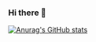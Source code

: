 ### Hi there 👋

[![Anurag's GitHub stats](https://github-readme-stats.vercel.app/api?username=MEDU5AS)](https://github.com/anuraghazra/github-readme-stats)

<!--
**MEDU5AS/MEDU5AS** is a ✨ _special_ ✨ repository because its `README.md` (this file) appears on your GitHub profile.

Here are some ideas to get you started:

[![Anurag's GitHub stats](https://github-readme-stats.vercel.app/api?username=MEDU5AS&theme=dark)](https://github.com/anuraghazra/github-readme-stats)
